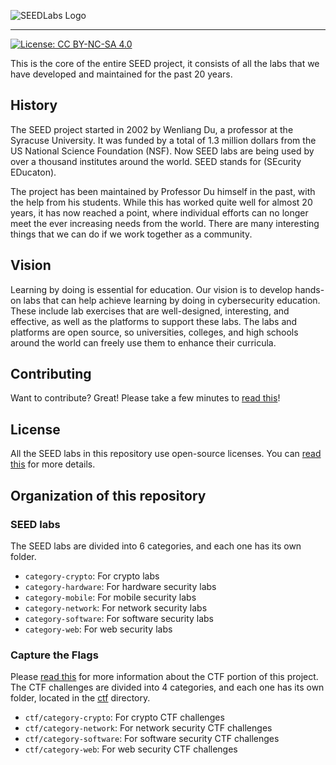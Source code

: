 ![SEEDLabs Logo](https://seedsecuritylabs.org/assets/images/seed_labs_b.png)

---

[![License: CC BY-NC-SA 4.0](https://img.shields.io/badge/License-CC%20BY--NC--SA%204.0-lightgrey.svg)](https://creativecommons.org/licenses/by-nc-sa/4.0/)

This is the core of the entire SEED project, it consists
of all the labs that we have developed and maintained
for the past 20 years.

## History

The SEED project started in 2002 by Wenliang Du, a professor at the Syracuse
University. It was funded by a total of 1.3 million dollars from the US
National Science Foundation (NSF). Now SEED labs are being used by over a
thousand institutes around the world. SEED stands for (SEcurity EDucaton).

The project has been maintained by Professor Du himself in the past, with the help
from his students. While this has worked quite well for almost 20 years,
it has now reached a point, where individual efforts can no longer meet
the ever increasing needs from the world. There are many interesting things
that we can do if we work together as a community.

## Vision

Learning by doing is essential for education.
Our vision is to develop hands-on labs that can help achieve
learning by doing in cybersecurity education.
These include lab exercises that are well-designed, interesting, and effective,
as well as the platforms to support these labs.
The labs and platforms are open source, so universities,
colleges, and high schools around the world
can freely use them to enhance their curricula.

## Contributing

Want to contribute? Great! Please take a few minutes to
[read this](CONTRIBUTING.md)!

## License

All the SEED labs in this repository use open-source licenses.
You can [read this](LICENSE.md) for more details.

## Organization of this repository

### SEED labs

The SEED labs are divided into 6 categories, and each one has its own folder.

- ```category-crypto```:   For crypto labs
- ```category-hardware```: For hardware security labs
- ```category-mobile```:   For mobile security labs
- ```category-network```:  For network security labs
- ```category-software```: For software security labs
- ```category-web```:      For web security labs

### Capture the Flags

Please [read this](./ctf/README.md) for more information about the CTF portion of this
project. The CTF challenges are divided into 4 categories, and each one has its
own folder, located in the [ctf](./ctf/) directory.

- ```ctf/category-crypto```:   For crypto CTF challenges
- ```ctf/category-network```:  For network security CTF challenges
- ```ctf/category-software```: For software security CTF challenges
- ```ctf/category-web```:      For web security CTF challenges
